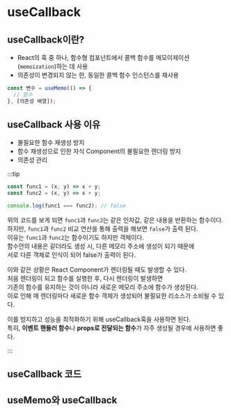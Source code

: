 # useCallback

## useCallback이란?

- React의 훅 중 하나, 함수형 컴포넌트에서 콜백 함수를 메모이제이션(`memoization`)하는 데 사용
- 의존성이 변경되지 않는 한, 동일한 콜백 함수 인스턴스를 재사용

```jsx
const 변수 = useMemo(() => {
  // 함수
}, [의존성 배열]);
```

## useCallback 사용 이유

- 불필요한 함수 재생성 방지
- 함수 재생성으로 인한 자식 Component의 불필요한 렌더링 방지
- 의존성 관리

:::tip

```js
const func1 = (x, y) => x + y;
const func2 = (x, y) => x + y;

console.log(func1 === func2); // false
```

위의 코드를 보게 되면 `func1`과 `func2`는 같은 인자값, 같은 내용을 반환하는 함수이다.<br/>
하지만, `func1`과 `func2` 비교 연산을 통해 출력을 해보면 `false`가 출력 된다.<br/>
이유는 `func1`과 `func2`는 함수이기도 하지만 객체이다.<br/>
함수안의 내용은 같더라도 생성 시, 다른 메모리 주소에 생성이 되기 때문에<br/>
서로 다른 객체로 인식이 되어 false가 출력이 된다.<br/>

이와 같은 상황은 React Component가 렌더링될 때도 발생할 수 있다.<br/>
처음 렌더링이 되고 함수를 실행한 후, 다시 렌더링이 발생하면<br/>
기존의 함수를 유지하는 것이 아니라 새로운 메모리 주소에 함수가 생성된다.<br/>
이로 인해 매 렌더링마다 새로운 함수 객체가 생성되어 불필요한 리소스가 소비될 수 있다.<br/>

이를 방지하고 성능을 최적화하기 위해 useCallback훅을 사용하면 된다.<br/>
특히, **이벤트 핸들러 함수**나 **props로 전달되는 함수**가 자주 생성될 경우에 사용하면 좋다.<br/>

:::

## useCallback 코드

## useMemo와 useCallback
